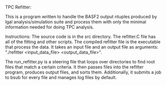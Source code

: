 TPC Refitter:

This is a program written to handle the BASF2 output ntuples produced by Igal
analysis/simulation suite and process them with only the minimal information
needed for doing TPC analysis.

Instructions:
The source code is in the src directory.  The refitter.C file has all of the 
fitting and other scripts.  The compiled refitter file is the executable that 
process the data.  It takes an input file and an output file as arguments:
"./refitter <input_data_file> <output_data_file>".

The run_refitter.py is a steering file that loops over directories to find root 
files that match a certain criteria.  It then passes files into the refitter 
program, produces output files, and sorts them.  Additionally, it submits a job 
to bsub for every file and manages log files by default.

